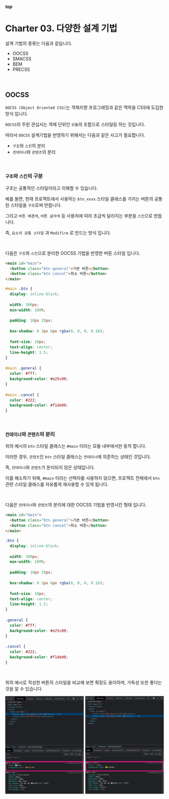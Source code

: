 ##### top
# Charter 03. 다양한 설계 기법

설계 기법의 종류는 다음과 같습니다.

* OOCSS
* SMACSS
* BEM
* PRECSS

<br/>

## OOCSS

``OOCSS (Object Oriented CSS)``는 객체지향 프로그래밍과 같은 맥락을 CSS에 도입한 방식 입니다.

``OOCSS``의 주된 관심사는 객체 단위인 ``모듈``의 조합으로 스타일링 하는 것입니다.

따라서 ``OOCSS`` 설계기법을 반영하기 위해서는 다음과 같은 사고가 필요합니다.

* ``구조``와 ``스킨``의 분리
* ``컨테이너``와 ``콘텐츠``의 분리

<br/>

### ``구조``와 ``스킨``의 구분

구조는 공통적인 스타일이라고 이해할 수 있습니다.

예를 들면, 현재 프로젝트에서 사용하는 ``btn_xxxx`` 스타일 클래스를 가지는 버튼의 공통된 스타일을 ``구조``로써 만듭니다.

그리고 ``버튼 배경색``, ``버튼 글자색`` 등 사용처에 따라 조금씩 달라지는 부분을 ``스킨``으로 만듭니다.

즉, ``요소의 공통 스타일`` 과 ``Modifire`` 로 만드는 방식 입니다.

<br/>

다음은 ``구조``와 ``스킨``으로 분리한 OOCSS 기법을 반영한 버튼 스타일 입니다.

```html
<main id="main">
  <button class="btn general">기본 버튼</button>
  <button class="btn cancel">취소 버튼</button>
</main>
```

```css
#main .btn {
  display: inline-block;

  width: 300px;
  min-width: 100%;

  padding: 10px 20px;

  box-shadow: 0 3px 6px rgba(0, 0, 0, 0.16);

  font-size: 18px;
  text-align: center;
  line-height: 1.5;
}

#main .general {
  color: #fff;
  background-color: #e25c00;
}

#main .cancel {
  color: #222;
  background-color: #f1de00;
}
```

<br/>

### ``컨테이너``와 ``콘텐츠``의 분리

위의 예시의 ``btn`` 스타일 클래스는 ``#main`` 이라는 모듈 내부에서만 동작 합니다.

이러한 경우, ``콘텐츠``인 ``btn`` 스타일 클래스는 ``컨테이너``에 의존하는 상태인 것입니다.

즉, ``컨테이너``와 ``콘텐츠``가 분리되지 않은 상태입니다.

이를 해소하기 위해, ``#main`` 이라는 선택자를 사용하지 않으면, 프로젝트 전체에서 ``btn`` 관련 스타일 클래스를 자유롭게 재사용할 수 있게 됩니다.

<br/>

다음은 ``컨테이너``와 ``콘텐츠``의 분리에 대한 OOCSS 기법을 반영시킨 형태 입니다.

```html
<main id="main">
  <button class="btn general">기본 버튼</button>
  <button class="btn cancel">취소 버튼</button>
</main>
```

```css
.btn {
  display: inline-block;
  
  width: 300px;
  max-width: 100%;

  padding: 10px 20px;

  box-shadow: 0 3px 6px rgba(0, 0, 0, 0.16);

  font-size: 18px;
  text-align: center;
  line-height: 1.5;
}

.general {
  color: #fff;
  background-color: #e25c00;
}

.cancel {
  color: #222;
  background-color: #f1de00;
}
```

<br/>

위의 예시로 작성한 버튼의 스타일을 비교해 보면 확장도 용이하며, 가독성 또한 좋다는 것을 알 수 있습니다.

<img src="./readmeAssets/03-OOCSS-01.png" alt="OOCSS 결과">